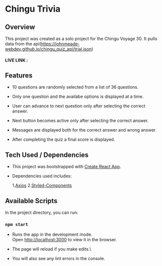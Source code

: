 # Chingu Trivia

## Overview

This project was created as a solo project for the Chingu Voyage 30. It pulls data from the api(https://johnmeade-webdev.github.io/chingu_quiz_api/trial.json)

#### LIVE LINK :

## Features

- 10 questions are randomly selected from a list of 36 questions.

- Only one question and the availabe options is displayed at a time.

- User can advance to next question only after selecting the correct answer.

- Next button becomes active only after selecting the correct answer.

- Messages are displayed both for the correct answer and wrong answer.

- After completing the quiz a final score is displayed.

## Tech Used / Dependencies

- This project was bootstrapped with [Create React App](https://github.com/facebook/create-react-app).

- Dependencies used includes: <br>

  1.[Axios](https://www.npmjs.com/package/axios) 2.[Styled-Components](https://www.npmjs.com/package/styled-components)

## Available Scripts

In the project directory, you can run:

### `npm start`

- Runs the app in the development mode.\
  Open [http://localhost:3000](http://localhost:3000) to view it in the browser.

- The page will reload if you make edits.\
- You will also see any lint errors in the console.
